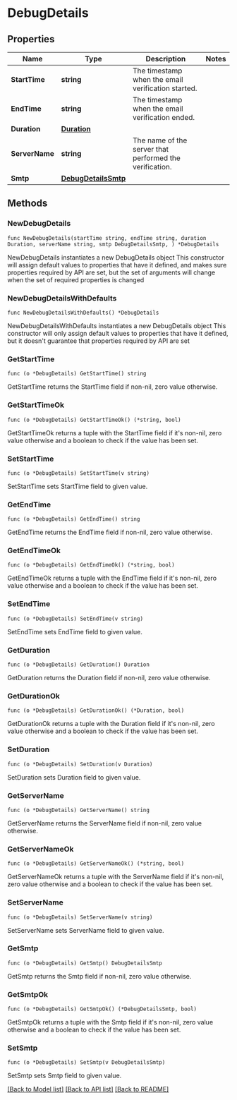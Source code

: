 # DebugDetails

## Properties

Name | Type | Description | Notes
------------ | ------------- | ------------- | -------------
**StartTime** | **string** | The timestamp when the email verification started. | 
**EndTime** | **string** | The timestamp when the email verification ended. | 
**Duration** | [**Duration**](Duration.md) |  | 
**ServerName** | **string** | The name of the server that performed the verification. | 
**Smtp** | [**DebugDetailsSmtp**](DebugDetailsSmtp.md) |  | 

## Methods

### NewDebugDetails

`func NewDebugDetails(startTime string, endTime string, duration Duration, serverName string, smtp DebugDetailsSmtp, ) *DebugDetails`

NewDebugDetails instantiates a new DebugDetails object
This constructor will assign default values to properties that have it defined,
and makes sure properties required by API are set, but the set of arguments
will change when the set of required properties is changed

### NewDebugDetailsWithDefaults

`func NewDebugDetailsWithDefaults() *DebugDetails`

NewDebugDetailsWithDefaults instantiates a new DebugDetails object
This constructor will only assign default values to properties that have it defined,
but it doesn't guarantee that properties required by API are set

### GetStartTime

`func (o *DebugDetails) GetStartTime() string`

GetStartTime returns the StartTime field if non-nil, zero value otherwise.

### GetStartTimeOk

`func (o *DebugDetails) GetStartTimeOk() (*string, bool)`

GetStartTimeOk returns a tuple with the StartTime field if it's non-nil, zero value otherwise
and a boolean to check if the value has been set.

### SetStartTime

`func (o *DebugDetails) SetStartTime(v string)`

SetStartTime sets StartTime field to given value.


### GetEndTime

`func (o *DebugDetails) GetEndTime() string`

GetEndTime returns the EndTime field if non-nil, zero value otherwise.

### GetEndTimeOk

`func (o *DebugDetails) GetEndTimeOk() (*string, bool)`

GetEndTimeOk returns a tuple with the EndTime field if it's non-nil, zero value otherwise
and a boolean to check if the value has been set.

### SetEndTime

`func (o *DebugDetails) SetEndTime(v string)`

SetEndTime sets EndTime field to given value.


### GetDuration

`func (o *DebugDetails) GetDuration() Duration`

GetDuration returns the Duration field if non-nil, zero value otherwise.

### GetDurationOk

`func (o *DebugDetails) GetDurationOk() (*Duration, bool)`

GetDurationOk returns a tuple with the Duration field if it's non-nil, zero value otherwise
and a boolean to check if the value has been set.

### SetDuration

`func (o *DebugDetails) SetDuration(v Duration)`

SetDuration sets Duration field to given value.


### GetServerName

`func (o *DebugDetails) GetServerName() string`

GetServerName returns the ServerName field if non-nil, zero value otherwise.

### GetServerNameOk

`func (o *DebugDetails) GetServerNameOk() (*string, bool)`

GetServerNameOk returns a tuple with the ServerName field if it's non-nil, zero value otherwise
and a boolean to check if the value has been set.

### SetServerName

`func (o *DebugDetails) SetServerName(v string)`

SetServerName sets ServerName field to given value.


### GetSmtp

`func (o *DebugDetails) GetSmtp() DebugDetailsSmtp`

GetSmtp returns the Smtp field if non-nil, zero value otherwise.

### GetSmtpOk

`func (o *DebugDetails) GetSmtpOk() (*DebugDetailsSmtp, bool)`

GetSmtpOk returns a tuple with the Smtp field if it's non-nil, zero value otherwise
and a boolean to check if the value has been set.

### SetSmtp

`func (o *DebugDetails) SetSmtp(v DebugDetailsSmtp)`

SetSmtp sets Smtp field to given value.



[[Back to Model list]](../README.md#documentation-for-models) [[Back to API list]](../README.md#documentation-for-api-endpoints) [[Back to README]](../README.md)


